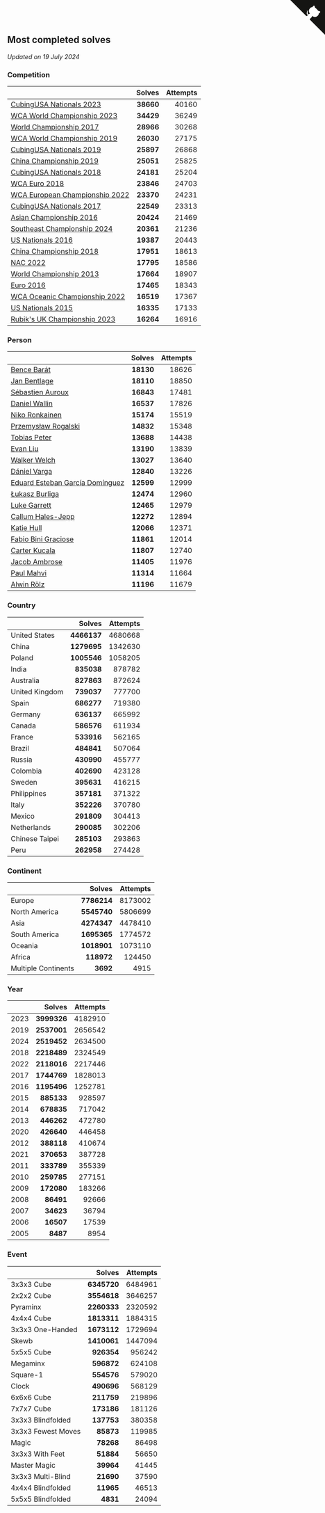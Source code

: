 ## Most completed solves

*Updated on 19 July 2024*


### Competition

|  | Solves | Attempts |
| :--- | ---: | ---: |
| [CubingUSA Nationals 2023](https://www.worldcubeassociation.org/competitions/CubingUSANationals2023) | **38660** | 40160 |
| [WCA World Championship 2023](https://www.worldcubeassociation.org/competitions/WC2023) | **34429** | 36249 |
| [World Championship 2017](https://www.worldcubeassociation.org/competitions/WC2017) | **28966** | 30268 |
| [WCA World Championship 2019](https://www.worldcubeassociation.org/competitions/WC2019) | **26030** | 27175 |
| [CubingUSA Nationals 2019](https://www.worldcubeassociation.org/competitions/CubingUSANationals2019) | **25897** | 26868 |
| [China Championship 2019](https://www.worldcubeassociation.org/competitions/ChinaChampionship2019) | **25051** | 25825 |
| [CubingUSA Nationals 2018](https://www.worldcubeassociation.org/competitions/CubingUSANationals2018) | **24181** | 25204 |
| [WCA Euro 2018](https://www.worldcubeassociation.org/competitions/Euro2018) | **23846** | 24703 |
| [WCA European Championship 2022](https://www.worldcubeassociation.org/competitions/Euro2022) | **23370** | 24231 |
| [CubingUSA Nationals 2017](https://www.worldcubeassociation.org/competitions/CubingUSANationals2017) | **22549** | 23313 |
| [Asian Championship 2016](https://www.worldcubeassociation.org/competitions/AsianChampionship2016) | **20424** | 21469 |
| [Southeast Championship 2024](https://www.worldcubeassociation.org/competitions/SoutheastChampionship2024) | **20361** | 21236 |
| [US Nationals 2016](https://www.worldcubeassociation.org/competitions/USNationals2016) | **19387** | 20443 |
| [China Championship 2018](https://www.worldcubeassociation.org/competitions/ChinaChampionship2018) | **17951** | 18613 |
| [NAC 2022](https://www.worldcubeassociation.org/competitions/NAC2022) | **17795** | 18586 |
| [World Championship 2013](https://www.worldcubeassociation.org/competitions/WC2013) | **17664** | 18907 |
| [Euro 2016](https://www.worldcubeassociation.org/competitions/Euro2016) | **17465** | 18343 |
| [WCA Oceanic Championship 2022](https://www.worldcubeassociation.org/competitions/OC2022) | **16519** | 17367 |
| [US Nationals 2015](https://www.worldcubeassociation.org/competitions/USNationals2015) | **16335** | 17133 |
| [Rubik's UK Championship 2023](https://www.worldcubeassociation.org/competitions/RubiksUKChampionship2023) | **16264** | 16916 |

### Person

|  | Solves | Attempts |
| :--- | ---: | ---: |
| [Bence Barát](https://www.worldcubeassociation.org/persons/2008BARA01) | **18130** | 18626 |
| [Jan Bentlage](https://www.worldcubeassociation.org/persons/2010BENT01) | **18110** | 18850 |
| [Sébastien Auroux](https://www.worldcubeassociation.org/persons/2008AURO01) | **16843** | 17481 |
| [Daniel Wallin](https://www.worldcubeassociation.org/persons/2013WALL03) | **16537** | 17826 |
| [Niko Ronkainen](https://www.worldcubeassociation.org/persons/2010RONK01) | **15174** | 15519 |
| [Przemysław Rogalski](https://www.worldcubeassociation.org/persons/2013ROGA02) | **14832** | 15348 |
| [Tobias Peter](https://www.worldcubeassociation.org/persons/2014PETE03) | **13688** | 14438 |
| [Evan Liu](https://www.worldcubeassociation.org/persons/2009LIUE01) | **13190** | 13839 |
| [Walker Welch](https://www.worldcubeassociation.org/persons/2011WELC01) | **13027** | 13640 |
| [Dániel Varga](https://www.worldcubeassociation.org/persons/2008VARG01) | **12840** | 13226 |
| [Eduard Esteban García Domínguez](https://www.worldcubeassociation.org/persons/2011EDUA01) | **12599** | 12999 |
| [Łukasz Burliga](https://www.worldcubeassociation.org/persons/2013BURL01) | **12474** | 12960 |
| [Luke Garrett](https://www.worldcubeassociation.org/persons/2017GARR05) | **12465** | 12979 |
| [Callum Hales-Jepp](https://www.worldcubeassociation.org/persons/2012HALE01) | **12272** | 12894 |
| [Katie Hull](https://www.worldcubeassociation.org/persons/2010HULL01) | **12066** | 12371 |
| [Fabio Bini Graciose](https://www.worldcubeassociation.org/persons/2010GRAC02) | **11861** | 12014 |
| [Carter Kucala](https://www.worldcubeassociation.org/persons/2015KUCA01) | **11807** | 12740 |
| [Jacob Ambrose](https://www.worldcubeassociation.org/persons/2010AMBR01) | **11405** | 11976 |
| [Paul Mahvi](https://www.worldcubeassociation.org/persons/2012MAHV01) | **11314** | 11664 |
| [Alwin Rölz](https://www.worldcubeassociation.org/persons/2016ROLZ01) | **11196** | 11679 |

### Country

|  | Solves | Attempts |
| :--- | ---: | ---: |
| United States | **4466137** | 4680668 |
| China | **1279695** | 1342630 |
| Poland | **1005546** | 1058205 |
| India | **835038** | 878782 |
| Australia | **827863** | 872624 |
| United Kingdom | **739037** | 777700 |
| Spain | **686277** | 719380 |
| Germany | **636137** | 665992 |
| Canada | **586576** | 611934 |
| France | **533916** | 562165 |
| Brazil | **484841** | 507064 |
| Russia | **430990** | 455777 |
| Colombia | **402690** | 423128 |
| Sweden | **395631** | 416215 |
| Philippines | **357181** | 371322 |
| Italy | **352226** | 370780 |
| Mexico | **291809** | 304413 |
| Netherlands | **290085** | 302206 |
| Chinese Taipei | **285103** | 293863 |
| Peru | **262958** | 274428 |

### Continent

|  | Solves | Attempts |
| :--- | ---: | ---: |
| Europe | **7786214** | 8173002 |
| North America | **5545740** | 5806699 |
| Asia | **4274347** | 4478410 |
| South America | **1695365** | 1774572 |
| Oceania | **1018901** | 1073110 |
| Africa | **118972** | 124450 |
| Multiple Continents | **3692** | 4915 |

### Year

|  | Solves | Attempts |
| :--- | ---: | ---: |
| 2023 | **3999326** | 4182910 |
| 2019 | **2537001** | 2656542 |
| 2024 | **2519452** | 2634500 |
| 2018 | **2218489** | 2324549 |
| 2022 | **2118016** | 2217446 |
| 2017 | **1744769** | 1828013 |
| 2016 | **1195496** | 1252781 |
| 2015 | **885133** | 928597 |
| 2014 | **678835** | 717042 |
| 2013 | **446262** | 472780 |
| 2020 | **426640** | 446458 |
| 2012 | **388118** | 410674 |
| 2021 | **370653** | 387728 |
| 2011 | **333789** | 355339 |
| 2010 | **259785** | 277151 |
| 2009 | **172080** | 183266 |
| 2008 | **86491** | 92666 |
| 2007 | **34623** | 36794 |
| 2006 | **16507** | 17539 |
| 2005 | **8487** | 8954 |

### Event

|  | Solves | Attempts |
| :--- | ---: | ---: |
| 3x3x3 Cube | **6345720** | 6484961 |
| 2x2x2 Cube | **3554618** | 3646257 |
| Pyraminx | **2260333** | 2320592 |
| 4x4x4 Cube | **1813311** | 1884315 |
| 3x3x3 One-Handed | **1673112** | 1729694 |
| Skewb | **1410061** | 1447094 |
| 5x5x5 Cube | **926354** | 956242 |
| Megaminx | **596872** | 624108 |
| Square-1 | **554576** | 579020 |
| Clock | **490696** | 568129 |
| 6x6x6 Cube | **211759** | 219896 |
| 7x7x7 Cube | **173186** | 181126 |
| 3x3x3 Blindfolded | **137753** | 380358 |
| 3x3x3 Fewest Moves | **85873** | 119985 |
| Magic | **78268** | 86498 |
| 3x3x3 With Feet | **51884** | 56650 |
| Master Magic | **39964** | 41445 |
| 3x3x3 Multi-Blind | **21690** | 37590 |
| 4x4x4 Blindfolded | **11965** | 46513 |
| 5x5x5 Blindfolded | **4831** | 24094 |


<a href="https://github.com/jonatanklosko/wca_statistics" class="github-corner" aria-label="View source on Github"><svg width="80" height="80" viewBox="0 0 250 250" style="fill:#151513; color:#fff; position: absolute; top: 0; border: 0; right: 0;" aria-hidden="true"><path d="M0,0 L115,115 L130,115 L142,142 L250,250 L250,0 Z"></path><path d="M128.3,109.0 C113.8,99.7 119.0,89.6 119.0,89.6 C122.0,82.7 120.5,78.6 120.5,78.6 C119.2,72.0 123.4,76.3 123.4,76.3 C127.3,80.9 125.5,87.3 125.5,87.3 C122.9,97.6 130.6,101.9 134.4,103.2" fill="currentColor" style="transform-origin: 130px 106px;" class="octo-arm"></path><path d="M115.0,115.0 C114.9,115.1 118.7,116.5 119.8,115.4 L133.7,101.6 C136.9,99.2 139.9,98.4 142.2,98.6 C133.8,88.0 127.5,74.4 143.8,58.0 C148.5,53.4 154.0,51.2 159.7,51.0 C160.3,49.4 163.2,43.6 171.4,40.1 C171.4,40.1 176.1,42.5 178.8,56.2 C183.1,58.6 187.2,61.8 190.9,65.4 C194.5,69.0 197.7,73.2 200.1,77.6 C213.8,80.2 216.3,84.9 216.3,84.9 C212.7,93.1 206.9,96.0 205.4,96.6 C205.1,102.4 203.0,107.8 198.3,112.5 C181.9,128.9 168.3,122.5 157.7,114.1 C157.9,116.9 156.7,120.9 152.7,124.9 L141.0,136.5 C139.8,137.7 141.6,141.9 141.8,141.8 Z" fill="currentColor" class="octo-body"></path></svg></a><style>.github-corner:hover .octo-arm{animation:octocat-wave 560ms ease-in-out}@keyframes octocat-wave{0%,100%{transform:rotate(0)}20%,60%{transform:rotate(-25deg)}40%,80%{transform:rotate(10deg)}}@media (max-width:500px){.github-corner:hover .octo-arm{animation:none}.github-corner .octo-arm{animation:octocat-wave 560ms ease-in-out}}</style>

